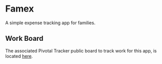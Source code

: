 # Famex
A simple expense tracking app for families.

## Work Board
The associated Pivotal Tracker public board to track work for this app, is located [here](https://www.pivotaltracker.com/projects/2320722).